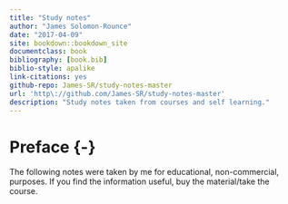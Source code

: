 ```yaml
--- 
title: "Study notes"
author: "James Solomon-Rounce"
date: "2017-04-09"
site: bookdown::bookdown_site 
documentclass: book
bibliography: [book.bib]
biblio-style: apalike
link-citations: yes
github-repo: James-SR/study-notes-master
url: 'http\://github.com/James-SR/study-notes-master'
description: "Study notes taken from courses and self learning."
---
```


# Preface {-}

The following notes were taken by me for educational, non-commercial, purposes. If you find the information useful, buy the material/take the course.
